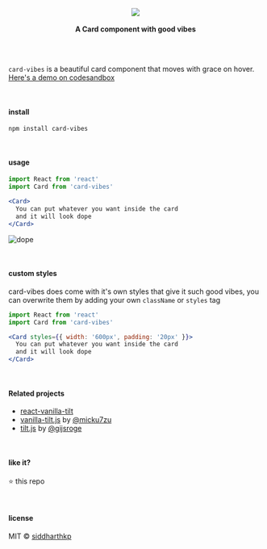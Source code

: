 <p align="center">
  <img src="https://user-images.githubusercontent.com/1863771/40743021-f8bcbbd2-646d-11e8-9301-2f24552ff763.gif"/>
  <br><br>
  <b>A Card component with good vibes</b>
  <br><br>
</p>

&nbsp;

`card-vibes` is a beautiful card component that moves with grace on hover. [Here's a demo on codesandbox](https://codesandbox.io/s/j1wkozzmv3)

&nbsp;

#### install

```
npm install card-vibes
```

&nbsp;

#### usage

```jsx
import React from 'react'
import Card from 'card-vibes'

<Card>
  You can put whatever you want inside the card
  and it will look dope
</Card>
```

![dope](https://user-images.githubusercontent.com/1863771/40743011-f2b20666-646d-11e8-9403-25d5710abf2f.gif)

&nbsp;

#### custom styles

card-vibes does come with it's own styles that give it such good vibes, you can overwrite them by adding your own `className` or `styles` tag

```jsx
import React from 'react'
import Card from 'card-vibes'

<Card styles={{ width: '600px', padding: '20px' }}>
  You can put whatever you want inside the card
  and it will look dope
</Card>
```

&nbsp;

#### Related projects

- [react-vanilla-tilt](https://github.com/siddharthkp/react-vanilla-tilt)
- [vanilla-tilt.js](https://github.com/micku7zu/vanilla-tilt.js) by [@micku7zu](https://github.com/micku7zu)
- [tilt.js](https://github.com/gijsroge/tilt.js) by [@gijsroge](https://github.com/gijsroge)

&nbsp;

#### like it?

:star: this repo

&nbsp;

#### license

MIT © [siddharthkp](https://github.com/siddharthkp)
